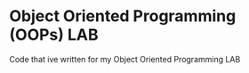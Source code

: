 # Object Oriented Programming (OOPs) LAB

Code that ive written for my Object Oriented Programming LAB